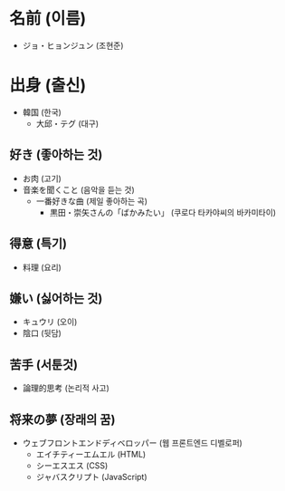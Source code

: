 # 名前 (이름)
 - ジョ・ヒョンジュン (조현준)
# 出身 (출신)
 - 韓国 (한국)
   - 大邱・テグ (대구)
## 好き (좋아하는 것)
 - お肉 (고기)
 - 音楽を聞くこと (음악을 듣는 것)
   - 一番好きな曲 (제일 좋아하는 곡)
      - 黒田・崇矢さんの「ばかみたい」 (쿠로다 타카야씨의 바카미타이)
## 得意 (특기)
 - 料理 (요리)

## 嫌い (싫어하는 것)
 - キュウリ (오이)
 - 陰口 (뒷담)

## 苦手 (서툰것)
 - 論理的思考 (논리적 사고)

## 将来の夢 (장래의 꿈)
 - ウェブフロントエンドディベロッパー (웹 프론트엔드 디벨로퍼)
   - エイチティーエムエル (HTML)
   - シーエスエス (CSS)
   - ジャバスクリプト (JavaScript)
